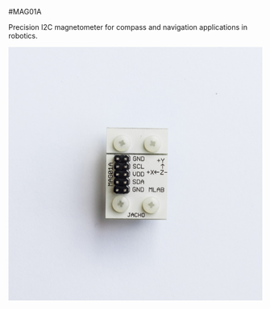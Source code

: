 <!--- Created:2017-01-02T13:45:51.713272: ---> 
<!--- Author:Mlab: ---> 
<!--- AuthorEmail:email@mlab.cz: ---> 
<!--- Tags:None: ---> 
<!--- Ust:None: ---> 
<!--- Name:MAG01A: --->
#MAG01A 
<!--- LongName --->

<!--- ELongName ---> 

<!--- Lead --->
Precision I2C magnetometer for compass and navigation applications in robotics.
<!--- ELead ---> 

![LeadImg](DOC/SRC/img/MAG01A_top_big.jpg) 


​
​
<!--- Description --->
<!--- EDescription --->
<!--- Content --->
<!--- EContent --->
            